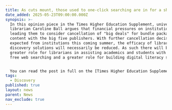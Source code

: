 ```yaml
---
title: As cuts mount, those used to one-click searching are in for a shock
date_added: 2025-05-23T09:00:00.000Z
synopsis: >-
  In this opinion piece in the Times Higher Education Supplement, university
  librarian Caroline Ball argues that financial pressures on institutions are
  leading them to consider cancellation of "big deals" for bundle packages of
  content with the big five publishers. With further cancellation decisions
  expected from institutions this coming summer, the efficacy of library
  discovery solutions will necessarily be reduced. As such there will be a
  greater role for librarians in assisting academics and students with effective
  free web searching and a greater role for building digital literacy skills.


  You can read the post in full on the [Times Higher Education Supplement website](https://www.timeshighereducation.com/opinion/cuts-mount-those-used-one-click-searching-are-shock).
tags:
  - Discovery
published: true
layout: news
parent: News
nav_exclude: true
---
```

